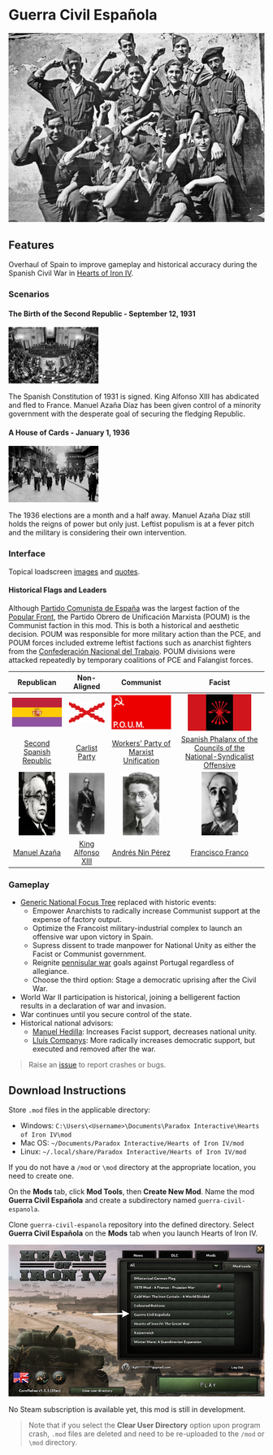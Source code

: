 # Guerra Civil Española

![](./images/spanish-civil-war.png)

## Features

Overhaul of Spain to improve gameplay and historical accuracy during the Spanish Civil War in [Hearts of Iron IV](https://hoi4.paradoxwikis.com/Hearts_of_Iron_4_Wiki).

### Scenarios

#### The Birth of the Second Republic - September 12, 1931

![](./images/scenario-images/select_date_1936.png)

The Spanish Constitution of 1931 is signed. King Alfonso XIII has abdicated and fled to France. Manuel Azaña Díaz has been given control of a minority government with the desperate goal of securing the fledging Republic.

#### A House of Cards - January 1, 1936

![](./images/scenario-images/select_date_1939.png)

The 1936 elections are a month and a half away. Manuel Azaña Díaz still holds the reigns of power but only just. Leftist populism is at a fever pitch and the military is considering their own intervention.

### Interface

Topical loadscreen [images](images/loadscreen-images/README.md) and [quotes](shared/spanish-civil-war-quotes.md).

#### Historical Flags and Leaders

Although [Partido Comunista de España](https://en.wikipedia.org/wiki/Communist_Party_of_Spain) was the largest faction of the [Popular Front](https://en.wikipedia.org/wiki/Popular_Front_(Spain)), the Partido Obrero de Unificación Marxista (POUM) is the Communist faction in this mod. This is both a historical and aesthetic decision. POUM was responsible for more military action than the PCE, and POUM forces included extreme leftist factions such as anarchist fighters from the [Confederación Nacional del Trabajo](https://en.wikipedia.org/wiki/Confederaci%C3%B3n_Nacional_del_Trabajo#The_Civil_War). POUM divisions were attacked repeatedly by temporary coalitions of PCE and Falangist forces.

 Republican | Non-Aligned | Communist | Facist
 :--:|:--:|:--:|:--:
 ![](./images/second-republic-flag.png) | ![](./images/carlist-flag.png) | ![](./images/poum-flag.png) | ![](./images/fe-jons-flag.png) |
 [Second Spanish Republic](https://en.wikipedia.org/wiki/Second_Spanish_Republic) | [Carlist Party](https://en.wikipedia.org/wiki/Carlism) | [Workers' Party of Marxist Unification](https://en.wikipedia.org/wiki/POUM) | [Spanish Phalanx of the Councils of the National-Syndicalist Offensive](https://en.wikipedia.org/wiki/Falange_Espa%C3%B1ola_de_las_JONS)
 ![](./images/leader-manual.png) | ![](./images/leader-alfonso-xiii.png) | ![](./images/leader-andres.png) | ![](./images/leader-francisco.png)
[Manuel Azaña](https://en.wikipedia.org/wiki/Manuel_Aza%C3%B1a) | [King Alfonso XIII](https://en.wikipedia.org/wiki/Alfonso_XIII_of_Spain) | [Andrés Nin Pérez](https://en.wikipedia.org/wiki/Andr%C3%A9s_Nin_P%C3%A9rez) | [Francisco Franco](https://en.wikipedia.org/wiki/Francisco_Franco)
 
### Gameplay
  
* [Generic National Focus Tree](https://hoi4.paradoxwikis.com/Generic_national_focus_tree) replaced with historic events:
  * Empower Anarchists to radically increase Communist support at the expense of factory output.
  * Optimize the Francoist military-industrial complex to launch an offensive war upon victory in Spain.
  * Supress dissent to trade manpower for National Unity as either the Facist or Communist government.
  * Reignite [pennisular war](https://en.wikipedia.org/wiki/Peninsular_War) goals against Portugal regardless of allegiance.
  * Choose the third option: Stage a democratic uprising after the Civil War.
* World War II participation is historical, joining a belligerent faction results in a declaration of war and invasion.
* War continues until you secure control of the state.
* Historical national advisors:
  * [Manuel Hedilla](https://en.wikipedia.org/wiki/Manuel_Hedilla): Increases Facist support, decreases national unity.
  * [Lluís Companys](https://en.wikipedia.org/wiki/Llu%C3%ADs_Companys): More radically increases democratic support, but executed and removed after the war.
  
> Raise an [issue](https://github.com/kghamilton89/guerra-civil-espanola/issues/new) to report crashes or bugs.

## Download Instructions

Store `.mod` files in the applicable directory:

* Windows: `C:\Users\<Username>\Documents\Paradox Interactive\Hearts of Iron IV\mod`
* Mac OS: `~/Documents/Paradox Interactive/Hearts of Iron IV/mod`
* Linux: `~/.local/share/Paradox Interactive/Hearts of Iron IV/mod`

If you do not have a `/mod` or `\mod` directory at the appropriate location, you need to create one.

On the **Mods** tab, click **Mod Tools**, then **Create New Mod**. Name the mod **Guerra Civil Española** and create a subdirectory named `guerra-civil-espanola`.

Clone `guerra-civil-espanola` repository into the defined directory. Select **Guerra Civil Española** on the **Mods** tab when you launch Hearts of Iron IV.

![](./images/homescreen.png)

No Steam subscription is available yet, this mod is still in development.

> Note that if you select the **Clear User Directory** option upon program crash, `.mod` files are deleted and need to be re-uploaded to the `/mod` or `\mod` directory.
